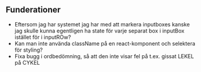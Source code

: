 ## Funderationer

- Eftersom jag har systemet jag har med att markera inputboxes kanske jag skulle kunna egentligen ha state för varje separat box i inputBox istället för i inputROw?
- Kan man inte använda className på en react-komponent och selektera för styling?
- Fixa bugg i ordbedömning, så att den inte visar fel på t.ex. gissat LEKEL på CYKEL
